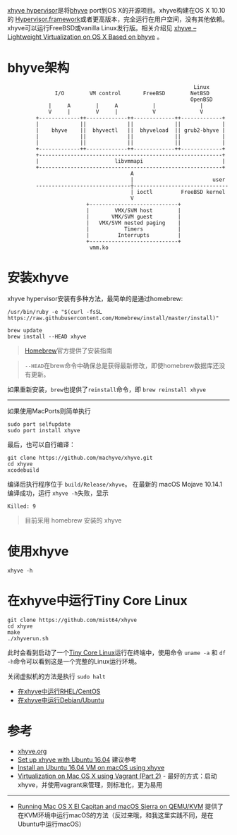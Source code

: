 [xhyve hypervisor](https://github.com/mist64/xhyve)是将[bhyve](www.bhyve.org) port到OS X的开源项目。xhyve构建在OS X 10.10的 [Hypervisor.framework](https://developer.apple.com/documentation/hypervisor)或者更高版本，完全运行在用户空间，没有其他依赖。xhyve可以运行FreeBSD或vanilla Linux发行版。相关介绍见 [xhyve – Lightweight Virtualization on OS X Based on bhyve](http://www.pagetable.com/?p=831) 。

# bhyve架构

```
                                                           Linux
               I/O        VM control       FreeBSD        NetBSD
                                                          OpenBSD
             |     A        |     A           |              |
             V     |        V     |           V              V
         +-------------++-------------++-------------++-------------+
         |             ||             ||             ||             |
         |    bhyve    ||  bhyvectl   ||  bhyveload  || grub2-bhyve |
         |             ||             ||             ||             |
         |             ||             ||             ||             |
         +-------------++-------------++-------------++-------------+
         +----------------------------------------------------------+
         |                        libvmmapi                         |
         +----------------------------------------------------------+
                                       A
                                       |                         user
         ------------------------------┼------------------------------
                                       | ioctl         FreeBSD kernel
                                       V
                         +----------------------------+
                         |        VMX/SVM host        |
                         |       VMX/SVM guest        |
                         |   VMX/SVM nested paging    |
                         |           Timers           |
                         |         Interrupts         |
                         +----------------------------+
                          vmm.ko
```

# 安装xhyve

xhyve hypervisor安装有多种方法，最简单的是通过homebrew:

```
/usr/bin/ruby -e "$(curl -fsSL https://raw.githubusercontent.com/Homebrew/install/master/install)"

brew update
brew install --HEAD xhyve
```

> [Homebrew](https://brew.sh/)官方提供了安装指南

> `--HEAD`在brew命令中确保总是获得最新修改，即使homebrew数据库还没有更新。

如果重新安装，`brew`也提供了`reinstall`命令，即 `brew reinstall xhyve`

---

如果使用MacPorts则简单执行

```
sudo port selfupdate
sudo port install xhyve
```

最后，也可以自行编译：

```
git clone https://github.com/machyve/xhyve.git
cd xhyve
xcodebuild
```

编译后执行程序位于 `build/Release/xhyve`。 在最新的 macOS Mojave 10.14.1 编译成功，运行 `xhyve -h`失败，显示

```
Killed: 9
```

> 目前采用 homebrew 安装的 xhyve

# 使用xhyve

```
xhyve -h
```

# 在xhyve中运行Tiny Core Linux

```
git clone https://github.com/mist64/xhyve
cd xhyve
make
./xhyverun.sh
```

此时会看到启动了一个[Tiny Core Linux](http://tinycorelinux.net/)运行在终端中，使用命令 `uname -a` 和 `df -h`命令可以看到这是一个完整的Linux运行环境。

关闭虚拟机的方法是执行 `sudo halt`

* [在xhyve中运行RHEL/CentOS](virtual/xhyve/run_rhel_centos_in_xhyve.md)
* [在xhyve中运行Debian/Ubuntu](virtual/xhyve/run_debian_ubuntu_in_xhyve.md)

# 参考

* [xhyve.org](https://github.com/mist64/xhyve)
* [Set up xhyve with Ubuntu 16.04](https://gist.github.com/mowings/f7e348262d61eebf7b83754d3e028f6c) 建议参考
* [Install an Ubuntu 16.04 VM on macOS using xhyve](https://github.com/rimusz-lab/xhyve-ubuntu)
* [Virtualization on Mac OS X using Vagrant (Part 2)](https://medium.com/@fiercelysw/virtualization-on-mac-os-x-using-vagrant-part-2-3173efc754a8) - 最好的方式：启动xhyve，并使用vagrant来管理，则标准化，更为易用

----

* [Running Mac OS X El Capitan and macOS Sierra on QEMU/KVM](https://github.com/kholia/OSX-KVM) 提供了在KVM环境中运行macOS的方法（反过来哦，和我这里实践不同，是在Ubuntu中运行macOS）